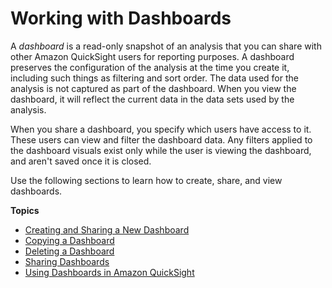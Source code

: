 # Working with Dashboards<a name="working-with-dashboards"></a>

A *dashboard* is a read\-only snapshot of an analysis that you can share with other Amazon QuickSight users for reporting purposes\. A dashboard preserves the configuration of the analysis at the time you create it, including such things as filtering and sort order\. The data used for the analysis is not captured as part of the dashboard\. When you view the dashboard, it will reflect the current data in the data sets used by the analysis\.

When you share a dashboard, you specify which users have access to it\. These users can view and filter the dashboard data\. Any filters applied to the dashboard visuals exist only while the user is viewing the dashboard, and aren't saved once it is closed\. 

Use the following sections to learn how to create, share, and view dashboards\.

**Topics**
+ [Creating and Sharing a New Dashboard](creating-a-dashboard.md)
+ [Copying a Dashboard](copying-a-dashboard.md)
+ [Deleting a Dashboard](deleting-a-dashboard.md)
+ [Sharing Dashboards](sharing-a-dashboard.md)
+ [Using Dashboards in Amazon QuickSight](using-dashboards.md)